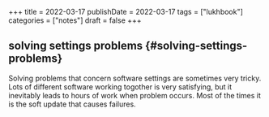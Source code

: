+++
title = 2022-03-17
publishDate = 2022-03-17
tags = ["lukhbook"]
categories = ["notes"]
draft = false
+++

## solving settings problems {#solving-settings-problems}

Solving problems that concern software settings are sometimes very tricky.
Lots of different software working togother is very satisfying, but it inevitably
leads to hours of work when problem occurs.
Most of the times it is the soft update that causes failures.
